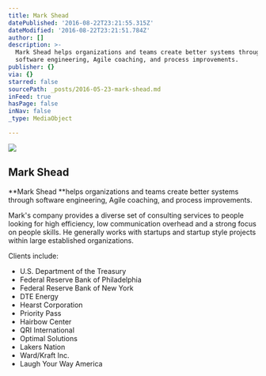 ```yaml
---
title: Mark Shead
datePublished: '2016-08-22T23:21:55.315Z'
dateModified: '2016-08-22T23:21:51.784Z'
author: []
description: >-
  Mark Shead helps organizations and teams create better systems through
  software engineering, Agile coaching, and process improvements.
publisher: {}
via: {}
starred: false
sourcePath: _posts/2016-05-23-mark-shead.md
inFeed: true
hasPage: false
inNav: false
_type: MediaObject

---
```

<article style=""><img src="https://the-grid-user-content.s3-us-west-2.amazonaws.com/6a5ee49d-4d7e-4703-9318-41ee941d7f93.jpg" /><h1>Mark Shead</h1></article>

**Mark Shead **helps organizations and teams create better systems through software engineering, Agile coaching, and process improvements.

Mark's company provides a diverse set of consulting services to people looking for high efficiency, low communication overhead and a strong focus on people skills. He generally works with startups and startup style projects within large established organizations.

Clients include:

* U.S. Department of the Treasury
* Federal Reserve Bank of Philadelphia
* Federal Reserve Bank of New York
* DTE Energy
* Hearst Corporation
* Priority Pass
* Hairbow Center
* QRI International
* Optimal Solutions
* Lakers Nation
* Ward/Kraft Inc.
* Laugh Your Way America